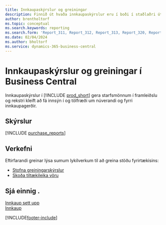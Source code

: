 ```yaml
---
title: Innkaupaskýrslur og greiningar
description: Finnið út hvaða innkaupaskýrslur eru í boði í staðlaðri útgáfu Business Central til að halda utan um reksturinn.
author: brentholtorf
ms.topic: conceptual
ms.search.keywords: reporting
ms.search.form: 'Report_311, Report_312, Report_313, Report_320, Report_709, Report_707, Report_709, Report_714, Report_716, Report_720'
ms.date: 02/04/2024
ms.author: bholtorf
ms.service: dynamics-365-business-central
---
```

# <a name="purchase-reporting-and-analytics"></a>Innkaupaskýrslur og greiningar í Business Central

Innkaupaskýrslur í [!INCLUDE [prod_short](includes/prod_short.md)] gera starfsmönnum í framleiðslu og rekstri kleift að fá innsýn í og tölfræði um núverandi og fyrri innkaupagerðir.  

## <a name="reports"></a>Skýrslur
[!INCLUDE [purchase_reports](includes/purchase-reports-include.md)]

## <a name="tasks"></a>Verkefni
Eftirfarandi greinar lýsa sumum lykilverkum til að greina stöðu fyrirtækisins:

* [Stofna greiningarskýrslur](bi-how-create-analysis-views-reports.md)  
* [Skoða tiltækileika vöru](inventory-how-availability-overview.md)  


## <a name="see-also"></a>Sjá einnig .
[Innkaup sett upp](purchasing-setup-purchasing.md)  
[Innkaup](purchasing-manage-purchasing.md)  

[!INCLUDE[footer-include](includes/footer-banner.md)]
